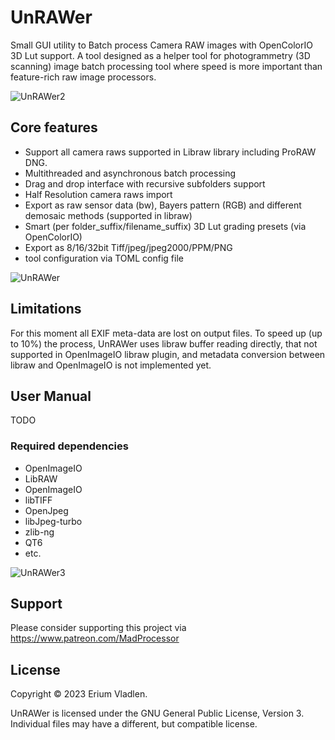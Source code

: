 # UnRAWer
 Small GUI utility to Batch process Camera RAW images with OpenColorIO 3D Lut support. A tool designed as a
 helper tool for photogrammetry (3D scanning) image batch processing tool where speed is more important than
 feature-rich raw image processors.

![UnRAWer2](https://github.com/ssh4net/UnRAWer/assets/3924000/798b24ff-bdac-451c-aebc-47256d0fff7a)

 ## Core features
 - Support all camera raws supported in Libraw library including ProRAW DNG.
 - Multithreaded and asynchronous batch processing
 - Drag and drop interface with recursive subfolders support
 - Half Resolution camera raws import
 - Export as raw sensor data (bw), Bayers pattern (RGB) and different demosaic methods (supported in libraw)
 - Smart (per folder_suffix/filename_suffix) 3D Lut grading presets (via OpenColorIO)
 - Export as 8/16/32bit Tiff/jpeg/jpeg2000/PPM/PNG
 - tool configuration via TOML config file

![UnRAWer](https://github.com/ssh4net/UnRAWer/assets/3924000/c8414525-ab87-4ce7-8110-f7a18161a658)

Limitations
-------
For this moment all EXIF meta-data are lost on output files. To speed up (up to 10%) the process, UnRAWer 
uses libraw buffer reading directly, that not supported in OpenImageIO libraw plugin, and metadata conversion
between libraw and OpenImageIO is not implemented yet. 

User Manual
-------
TODO

### Required dependencies
* OpenImageIO
* LibRAW
* OpenImageIO
* libTIFF
* OpenJpeg
* libJpeg-turbo
* zlib-ng
* QT6
* etc.

![UnRAWer3](https://github.com/ssh4net/UnRAWer/assets/3924000/3e5b2cd8-349b-47da-8ee0-7959c22bfc70)


Support
-------
Please consider supporting this project via https://www.patreon.com/MadProcessor

License
-------

Copyright © 2023 Erium Vladlen.

UnRAWer is licensed under the GNU General Public License, Version 3.
Individual files may have a different, but compatible license.
